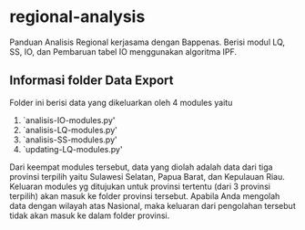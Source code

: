 # regional-analysis
Panduan Analisis Regional kerjasama dengan Bappenas. Berisi modul LQ, SS, IO, dan Pembaruan tabel IO menggunakan algoritma IPF.

## Informasi folder Data Export
Folder ini berisi data yang dikeluarkan oleh 4 modules yaitu 
1. `analisis-IO-modules.py'
2. `analisis-LQ-modules.py' 
3. `analisis-SS-modules.py' 
4. `updating-LQ-modules.py'

Dari keempat modules tersebut, data yang diolah adalah data dari tiga provinsi terpilih yaitu Sulawesi Selatan, Papua Barat, dan Kepulauan Riau. Keluaran modules yg ditujukan untuk provinsi tertentu (dari 3 provinsi terpilih) akan masuk ke folder provinsi tersebut. Apabila Anda mengolah data dengan wilayah atas Nasional, maka keluaran dari pengolahan tersebut tidak akan masuk ke dalam folder provinsi.
